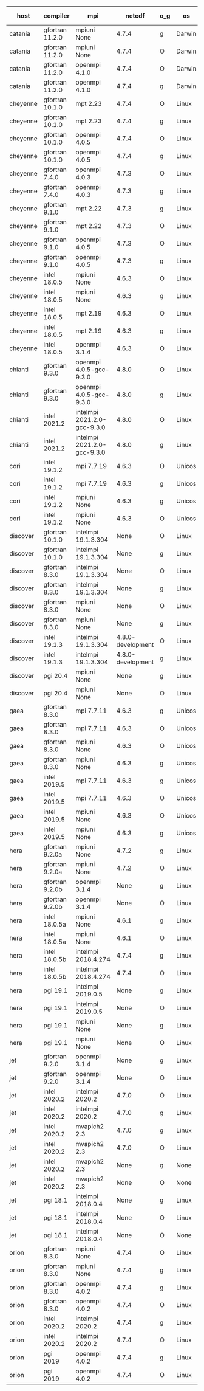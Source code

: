 

| host     | compiler                              | mpi                      | netcdf        | o_g        | os       | build       | u_pass          | u_fail          | s_pass            | s_fail            | e_pass             | e_fail             | nuopc_pass       | nuopc_fail       | artifacts link          |
|----------|---------------------------------------|--------------------------|---------------|------------|----------|-------------|-----------------|-----------------|-------------------|-------------------|--------------------|--------------------|------------------|------------------|-------------------------|
| catania | gfortran 11.2.0 | mpiuni None  | 4.7.4  | g | Darwin | PASS | None | None | None | None | None | None | None | None | <a href="https://github.com/esmf-org/esmf-test-artifacts/tree/35b6d51f359b640dc1109e391a246bae960ec0be/develop/gfortran/11.2.0/g/mpiuni/None" target="_blank">35b6d51</a> | 
| catania | gfortran 11.2.0 | mpiuni None  | 4.7.4  | O | Darwin | PASS | 12319 | 0 | 8 | 0 | 43 | 0 | None | None | <a href="https://github.com/esmf-org/esmf-test-artifacts/tree/f0ed8f0910a2fb80a1418504f20419b7dacda051/develop/gfortran/11.2.0/O/mpiuni/None" target="_blank">f0ed8f0</a> | 
| catania | gfortran 11.2.0 | openmpi 4.1.0  | 4.7.4  | O | Darwin | PASS | 13889 | 9 | 49 | 0 | 80 | 0 | 52 | 0 | <a href="https://github.com/esmf-org/esmf-test-artifacts/tree/52e616fc4845a601dd1f687e4d7c5ba73f472390/develop/gfortran/11.2.0/O/openmpi/4.1.0" target="_blank">52e616f</a> | 
| catania | gfortran 11.2.0 | openmpi 4.1.0  | 4.7.4  | g | Darwin | PASS | 13889 | 9 | 49 | 0 | 80 | 0 | 52 | 0 | <a href="https://github.com/esmf-org/esmf-test-artifacts/tree/95c719c67fe5e35a80bc439229937f34a0ead8b0/develop/gfortran/11.2.0/g/openmpi/4.1.0" target="_blank">95c719c</a> | 
| cheyenne | gfortran 10.1.0 | mpt 2.23  | 4.7.4  | O | Linux | PASS | 13898 | 0 | 49 | 0 | 80 | 0 | 52 | 0 | <a href="https://github.com/esmf-org/esmf-test-artifacts/tree/6ac208b720f60bf7af1ea3de1a453b24aebf4aa6/develop/gfortran/10.1.0/O/mpt/2.23" target="_blank">6ac208b</a> | 
| cheyenne | gfortran 10.1.0 | mpt 2.23  | 4.7.4  | g | Linux | PASS | 13898 | 0 | 49 | 0 | 80 | 0 | 52 | 0 | <a href="https://github.com/esmf-org/esmf-test-artifacts/tree/c0bd628e3e0c6f4378b94317fa3fbac0addc0539/develop/gfortran/10.1.0/g/mpt/2.23" target="_blank">c0bd628</a> | 
| cheyenne | gfortran 10.1.0 | openmpi 4.0.5  | 4.7.4  | O | Linux | PASS | 13898 | 0 | 49 | 0 | 80 | 0 | 52 | 0 | <a href="https://github.com/esmf-org/esmf-test-artifacts/tree/cbbd14a134645daa16c3b310f48a3f3c48910a31/develop/gfortran/10.1.0/O/openmpi/4.0.5" target="_blank">cbbd14a</a> | 
| cheyenne | gfortran 10.1.0 | openmpi 4.0.5  | 4.7.4  | g | Linux | PASS | None | None | None | None | None | None | None | None | <a href="https://github.com/esmf-org/esmf-test-artifacts/tree/cb8911d8f3e4c1b885e24b13205ceebd6d294012/develop/gfortran/10.1.0/g/openmpi/4.0.5" target="_blank">cb8911d</a> | 
| cheyenne | gfortran 7.4.0 | openmpi 4.0.3  | 4.7.3  | O | Linux | PASS | 13898 | 0 | 49 | 0 | 80 | 0 | 52 | 0 | <a href="https://github.com/esmf-org/esmf-test-artifacts/tree/6c599c30104e16aeae30cd1ba2dd2934af794c87/develop/gfortran/7.4.0/O/openmpi/4.0.3" target="_blank">6c599c3</a> | 
| cheyenne | gfortran 7.4.0 | openmpi 4.0.3  | 4.7.3  | g | Linux | PASS | 13898 | 0 | 49 | 0 | 80 | 0 | 52 | 0 | <a href="https://github.com/esmf-org/esmf-test-artifacts/tree/beeceb30c0058135aa1f4484081c1e31f9b960d0/develop/gfortran/7.4.0/g/openmpi/4.0.3" target="_blank">beeceb3</a> | 
| cheyenne | gfortran 9.1.0 | mpt 2.22  | 4.7.3  | g | Linux | PASS | 13898 | 0 | 49 | 0 | 80 | 0 | 52 | 0 | <a href="https://github.com/esmf-org/esmf-test-artifacts/tree/66603f269abd5eedcaed057dab15590397ed5edb/develop/gfortran/9.1.0/g/mpt/2.22" target="_blank">66603f2</a> | 
| cheyenne | gfortran 9.1.0 | mpt 2.22  | 4.7.3  | O | Linux | PASS | 13898 | 0 | 49 | 0 | 80 | 0 | 52 | 0 | <a href="https://github.com/esmf-org/esmf-test-artifacts/tree/5ee6d7906480544e8638cf1e55fa686b3dcda1fa/develop/gfortran/9.1.0/O/mpt/2.22" target="_blank">5ee6d79</a> | 
| cheyenne | gfortran 9.1.0 | openmpi 4.0.5  | 4.7.3  | O | Linux | PASS | 13898 | 0 | 49 | 0 | 80 | 0 | 52 | 0 | <a href="https://github.com/esmf-org/esmf-test-artifacts/tree/868c7f9b95446bba3f806554ea41ab7f05f5fd5b/develop/gfortran/9.1.0/O/openmpi/4.0.5" target="_blank">868c7f9</a> | 
| cheyenne | gfortran 9.1.0 | openmpi 4.0.5  | 4.7.3  | g | Linux | PASS | 13898 | 0 | 49 | 0 | 80 | 0 | 52 | 0 | <a href="https://github.com/esmf-org/esmf-test-artifacts/tree/c00412cca683d2b113bf5bad19686e3b38e86e4c/develop/gfortran/9.1.0/g/openmpi/4.0.5" target="_blank">c00412c</a> | 
| cheyenne | intel 18.0.5 | mpiuni None  | 4.6.3  | O | Linux | PASS | None | None | None | None | None | None | None | None | <a href="https://github.com/esmf-org/esmf-test-artifacts/tree/019bd955ae83927e17cd66943cec068e4404ddc5/develop/intel/18.0.5/O/mpiuni/None" target="_blank">019bd95</a> | 
| cheyenne | intel 18.0.5 | mpiuni None  | 4.6.3  | g | Linux | PASS | None | None | None | None | None | None | None | None | <a href="https://github.com/esmf-org/esmf-test-artifacts/tree/f3eaa1e1af3acc98f314236cb7adfd8b6aba1ba1/develop/intel/18.0.5/g/mpiuni/None" target="_blank">f3eaa1e</a> | 
| cheyenne | intel 18.0.5 | mpt 2.19  | 4.6.3  | O | Linux | PASS | None | None | None | None | None | None | None | None | <a href="https://github.com/esmf-org/esmf-test-artifacts/tree/b5b615d88b4d6e4225e87c810d61676d9b1f4597/develop/intel/18.0.5/O/mpt/2.19" target="_blank">b5b615d</a> | 
| cheyenne | intel 18.0.5 | mpt 2.19  | 4.6.3  | g | Linux | PASS | None | None | None | None | None | None | None | None | <a href="https://github.com/esmf-org/esmf-test-artifacts/tree/cbfe8e9db2db864c5a75869a2e167d91751fef7b/develop/intel/18.0.5/g/mpt/2.19" target="_blank">cbfe8e9</a> | 
| cheyenne | intel 18.0.5 | openmpi 3.1.4  | 4.6.3  | O | Linux | PASS | None | None | None | None | None | None | None | None | <a href="https://github.com/esmf-org/esmf-test-artifacts/tree/772c24f1f82063edec3f6a5916723211331dbd62/develop/intel/18.0.5/O/openmpi/3.1.4" target="_blank">772c24f</a> | 
| chianti | gfortran 9.3.0 | openmpi 4.0.5-gcc-9.3.0  | 4.8.0  | O | Linux | PASS | 13898 | 0 | 49 | 0 | 80 | 0 | 52 | 0 | <a href="https://github.com/esmf-org/esmf-test-artifacts/tree/5781afdddb92f82586aa5cf07dab7640a3ab858d/develop/gfortran/9.3.0/O/openmpi/4.0.5-gcc-9.3.0" target="_blank">5781afd</a> | 
| chianti | gfortran 9.3.0 | openmpi 4.0.5-gcc-9.3.0  | 4.8.0  | g | Linux | PASS | 13898 | 0 | 49 | 0 | 80 | 0 | 52 | 0 | <a href="https://github.com/esmf-org/esmf-test-artifacts/tree/4c1b03696d9d64b5cacde9e50a08c34ab696ab78/develop/gfortran/9.3.0/g/openmpi/4.0.5-gcc-9.3.0" target="_blank">4c1b036</a> | 
| chianti | intel 2021.2 | intelmpi 2021.2.0-gcc-9.3.0  | 4.8.0  | O | Linux | PASS | 13898 | 0 | 49 | 0 | 80 | 0 | 52 | 0 | <a href="https://github.com/esmf-org/esmf-test-artifacts/tree/247a4f8605bc6abf168603edbdfa7c59468f96cf/develop/intel/2021.2/O/intelmpi/2021.2.0-gcc-9.3.0" target="_blank">247a4f8</a> | 
| chianti | intel 2021.2 | intelmpi 2021.2.0-gcc-9.3.0  | 4.8.0  | g | Linux | PASS | 13898 | 0 | 49 | 0 | 80 | 0 | 52 | 0 | <a href="https://github.com/esmf-org/esmf-test-artifacts/tree/04ec4d704f61ab0bd222a87c473881060dd240b1/develop/intel/2021.2/g/intelmpi/2021.2.0-gcc-9.3.0" target="_blank">04ec4d7</a> | 
| cori | intel 19.1.2 | mpi 7.7.19  | 4.6.3  | O | Unicos | PASS | None | None | None | None | None | None | None | None | <a href="https://github.com/esmf-org/esmf-test-artifacts/tree/ba8c461f028532adbcc733bac43c48c78bf8be8c/develop/intel/19.1.2/O/mpi/7.7.19" target="_blank">ba8c461</a> | 
| cori | intel 19.1.2 | mpi 7.7.19  | 4.6.3  | g | Unicos | PASS | None | None | None | None | None | None | None | None | <a href="https://github.com/esmf-org/esmf-test-artifacts/tree/f28a528e14562f999861455b7bd63ec8c09def3f/develop/intel/19.1.2/g/mpi/7.7.19" target="_blank">f28a528</a> | 
| cori | intel 19.1.2 | mpiuni None  | 4.6.3  | g | Unicos | PASS | 12319 | 0 | 8 | 0 | 43 | 0 | None | None | <a href="https://github.com/esmf-org/esmf-test-artifacts/tree/6d8ffbb34566ae4d245a60807cc8e563ac14e826/develop/intel/19.1.2/g/mpiuni/None" target="_blank">6d8ffbb</a> | 
| cori | intel 19.1.2 | mpiuni None  | 4.6.3  | O | Unicos | PASS | 12319 | 0 | 8 | 0 | 43 | 0 | None | None | <a href="https://github.com/esmf-org/esmf-test-artifacts/tree/89217606e7c25cfc7ace9bf9b24ed0b859f615c8/develop/intel/19.1.2/O/mpiuni/None" target="_blank">8921760</a> | 
| discover | gfortran 10.1.0 | intelmpi 19.1.3.304  | None  | O | Linux | PASS | 13883 | 15 | 49 | 0 | 80 | 0 | 52 | 0 | <a href="https://github.com/esmf-org/esmf-test-artifacts/tree/1c36627ae1af5b4da734e51214091b6e7cdbed41/develop/gfortran/10.1.0/O/intelmpi/19.1.3.304" target="_blank">1c36627</a> | 
| discover | gfortran 10.1.0 | intelmpi 19.1.3.304  | None  | g | Linux | PASS | 13883 | 15 | 49 | 0 | 80 | 0 | 52 | 0 | <a href="https://github.com/esmf-org/esmf-test-artifacts/tree/34685e377ff1d1df8f3269925308fbe22ac4e436/develop/gfortran/10.1.0/g/intelmpi/19.1.3.304" target="_blank">34685e3</a> | 
| discover | gfortran 8.3.0 | intelmpi 19.1.3.304  | None  | O | Linux | PASS | 13883 | 15 | 49 | 0 | 80 | 0 | 52 | 0 | <a href="https://github.com/esmf-org/esmf-test-artifacts/tree/bbc9d8bff63d195c8f5b8b9d4db38c62a5be91e6/develop/gfortran/8.3.0/O/intelmpi/19.1.3.304" target="_blank">bbc9d8b</a> | 
| discover | gfortran 8.3.0 | intelmpi 19.1.3.304  | None  | g | Linux | PASS | 13883 | 15 | 49 | 0 | 80 | 0 | 52 | 0 | <a href="https://github.com/esmf-org/esmf-test-artifacts/tree/91833f06dfa9fc1dafa86e9c2fe2c2fd7fdaba72/develop/gfortran/8.3.0/g/intelmpi/19.1.3.304" target="_blank">91833f0</a> | 
| discover | gfortran 8.3.0 | mpiuni None  | None  | O | Linux | PASS | 12319 | 0 | 8 | 0 | 43 | 0 | None | None | <a href="https://github.com/esmf-org/esmf-test-artifacts/tree/46dbc73ea99ba08d902fd2489dec4118d24f089f/develop/gfortran/8.3.0/O/mpiuni/None" target="_blank">46dbc73</a> | 
| discover | gfortran 8.3.0 | mpiuni None  | None  | g | Linux | PASS | 12319 | 0 | 8 | 0 | 43 | 0 | None | None | <a href="https://github.com/esmf-org/esmf-test-artifacts/tree/d454d4fa7c7ddb6f6360be86f1ce20ab8ffdda02/develop/gfortran/8.3.0/g/mpiuni/None" target="_blank">d454d4f</a> | 
| discover | intel 19.1.3 | intelmpi 19.1.3.304  | 4.8.0-development  | O | Linux | PASS | 13898 | 0 | 49 | 0 | 80 | 0 | 52 | 0 | <a href="https://github.com/esmf-org/esmf-test-artifacts/tree/c7c3e60541ffc63bceff6b14c2e7a4be34a94899/develop/intel/19.1.3/O/intelmpi/19.1.3.304" target="_blank">c7c3e60</a> | 
| discover | intel 19.1.3 | intelmpi 19.1.3.304  | 4.8.0-development  | g | Linux | PASS | 13898 | 0 | 49 | 0 | 80 | 0 | 52 | 0 | <a href="https://github.com/esmf-org/esmf-test-artifacts/tree/028c1dc342ddbd49582eb504447d6dc6abc3cda4/develop/intel/19.1.3/g/intelmpi/19.1.3.304" target="_blank">028c1dc</a> | 
| discover | pgi 20.4 | mpiuni None  | None  | g | Linux | PASS | 11694 | 625 | 4 | 4 | 40 | 3 | None | None | <a href="https://github.com/esmf-org/esmf-test-artifacts/tree/ed56f294f15af9e4d0bff833e7bd95704fb998d2/develop/pgi/20.4/g/mpiuni/None" target="_blank">ed56f29</a> | 
| discover | pgi 20.4 | mpiuni None  | None  | O | Linux | PASS | 11694 | 625 | 6 | 2 | 40 | 3 | None | None | <a href="https://github.com/esmf-org/esmf-test-artifacts/tree/1e32c0a6a2c65531416185e569760a7216c85e07/develop/pgi/20.4/O/mpiuni/None" target="_blank">1e32c0a</a> | 
| gaea | gfortran 8.3.0 | mpi 7.7.11  | 4.6.3  | g | Unicos | PASS | 13897 | 1 | 49 | 0 | 80 | 0 | 47 | 5 | <a href="https://github.com/esmf-org/esmf-test-artifacts/tree/7727ce5a38cc02d72f5a67013d578f5d4abb2d90/develop/gfortran/8.3.0/g/mpi/7.7.11" target="_blank">7727ce5</a> | 
| gaea | gfortran 8.3.0 | mpi 7.7.11  | 4.6.3  | O | Unicos | PASS | 13897 | 1 | 49 | 0 | 80 | 0 | 47 | 5 | <a href="https://github.com/esmf-org/esmf-test-artifacts/tree/a9ce1c91ea717dcfd78ffd9577ded6d59d40b39a/develop/gfortran/8.3.0/O/mpi/7.7.11" target="_blank">a9ce1c9</a> | 
| gaea | gfortran 8.3.0 | mpiuni None  | 4.6.3  | O | Unicos | PASS | 12319 | 0 | 8 | 0 | 43 | 0 | None | None | <a href="https://github.com/esmf-org/esmf-test-artifacts/tree/bb713ae3d678631c699b19bdcee8197e5d37ebe7/develop/gfortran/8.3.0/O/mpiuni/None" target="_blank">bb713ae</a> | 
| gaea | gfortran 8.3.0 | mpiuni None  | 4.6.3  | g | Unicos | PASS | 12319 | 0 | 8 | 0 | 43 | 0 | None | None | <a href="https://github.com/esmf-org/esmf-test-artifacts/tree/666c88189378366b0683fdd30e6433d514d0fb9d/develop/gfortran/8.3.0/g/mpiuni/None" target="_blank">666c881</a> | 
| gaea | intel 2019.5 | mpi 7.7.11  | 4.6.3  | g | Unicos | PASS | 13883 | 15 | 49 | 0 | 80 | 0 | 47 | 5 | <a href="https://github.com/esmf-org/esmf-test-artifacts/tree/ade7bb0363fdd4b1f051cec6481b75f76f889b22/develop/intel/2019.5/g/mpi/7.7.11" target="_blank">ade7bb0</a> | 
| gaea | intel 2019.5 | mpi 7.7.11  | 4.6.3  | O | Unicos | PASS | 13883 | 15 | 49 | 0 | 80 | 0 | 47 | 5 | <a href="https://github.com/esmf-org/esmf-test-artifacts/tree/659943f28543c47b92ed5127bb084884ea6a759f/develop/intel/2019.5/O/mpi/7.7.11" target="_blank">659943f</a> | 
| gaea | intel 2019.5 | mpiuni None  | 4.6.3  | O | Unicos | PASS | 12304 | 15 | 8 | 0 | 43 | 0 | None | None | <a href="https://github.com/esmf-org/esmf-test-artifacts/tree/f51f6afaf1c482b6b3ea980547b8f18031748765/develop/intel/2019.5/O/mpiuni/None" target="_blank">f51f6af</a> | 
| gaea | intel 2019.5 | mpiuni None  | 4.6.3  | g | Unicos | PASS | 12304 | 15 | 8 | 0 | 43 | 0 | None | None | <a href="https://github.com/esmf-org/esmf-test-artifacts/tree/641ddb5e8f5399021266107ece17cdbda9765758/develop/intel/2019.5/g/mpiuni/None" target="_blank">641ddb5</a> | 
| hera | gfortran 9.2.0a | mpiuni None  | 4.7.2  | g | Linux | PASS | 12319 | 0 | 8 | 0 | 43 | 0 | None | None | <a href="https://github.com/esmf-org/esmf-test-artifacts/tree/708a458ffe244722def0864ab422c8123161a5e5/develop/gfortran/9.2.0a/g/mpiuni/None" target="_blank">708a458</a> | 
| hera | gfortran 9.2.0a | mpiuni None  | 4.7.2  | O | Linux | PASS | 12319 | 0 | 8 | 0 | 43 | 0 | None | None | <a href="https://github.com/esmf-org/esmf-test-artifacts/tree/e82e8a8ab95c2957f6d0df2512b828e5eac0082a/develop/gfortran/9.2.0a/O/mpiuni/None" target="_blank">e82e8a8</a> | 
| hera | gfortran 9.2.0b | openmpi 3.1.4  | None  | g | Linux | PASS | 13898 | 0 | 49 | 0 | 80 | 0 | 52 | 0 | <a href="https://github.com/esmf-org/esmf-test-artifacts/tree/3ddca31ae08a5e8b37c4636f4a74c39199248827/develop/gfortran/9.2.0b/g/openmpi/3.1.4" target="_blank">3ddca31</a> | 
| hera | gfortran 9.2.0b | openmpi 3.1.4  | None  | O | Linux | PASS | 13898 | 0 | 49 | 0 | 80 | 0 | 52 | 0 | <a href="https://github.com/esmf-org/esmf-test-artifacts/tree/388ccd9db521ebfb93bc4a1931e153bafa7e2b05/develop/gfortran/9.2.0b/O/openmpi/3.1.4" target="_blank">388ccd9</a> | 
| hera | intel 18.0.5a | mpiuni None  | 4.6.1  | g | Linux | PASS | 12319 | 0 | 8 | 0 | 43 | 0 | None | None | <a href="https://github.com/esmf-org/esmf-test-artifacts/tree/d83ba71d3cc06a986ed34100b9f0fc2a3dfce944/develop/intel/18.0.5a/g/mpiuni/None" target="_blank">d83ba71</a> | 
| hera | intel 18.0.5a | mpiuni None  | 4.6.1  | O | Linux | PASS | 12319 | 0 | 8 | 0 | 43 | 0 | None | None | <a href="https://github.com/esmf-org/esmf-test-artifacts/tree/876f0e4e6d6055f9a2a0ccc54be5cdfe8ba6e41a/develop/intel/18.0.5a/O/mpiuni/None" target="_blank">876f0e4</a> | 
| hera | intel 18.0.5b | intelmpi 2018.4.274  | 4.7.4  | g | Linux | PASS | 13898 | 0 | 49 | 0 | 80 | 0 | 52 | 0 | <a href="https://github.com/esmf-org/esmf-test-artifacts/tree/066da7dd9ca05272bce8f7992dee1f3eadc73c72/develop/intel/18.0.5b/g/intelmpi/2018.4.274" target="_blank">066da7d</a> | 
| hera | intel 18.0.5b | intelmpi 2018.4.274  | 4.7.4  | O | Linux | PASS | 13898 | 0 | 49 | 0 | 80 | 0 | 52 | 0 | <a href="https://github.com/esmf-org/esmf-test-artifacts/tree/eeef82d070d907e315892c5a0222bebcc5cadf8f/develop/intel/18.0.5b/O/intelmpi/2018.4.274" target="_blank">eeef82d</a> | 
| hera | pgi 19.1 | intelmpi 2019.0.5  | None  | g | Linux | PASS | 13021 | 877 | None | None | None | None | None | None | <a href="https://github.com/esmf-org/esmf-test-artifacts/tree/66dfc0527536af6504c71df57e3b7c6643b57cba/develop/pgi/19.1/g/intelmpi/2019.0.5" target="_blank">66dfc05</a> | 
| hera | pgi 19.1 | intelmpi 2019.0.5  | None  | O | Linux | PASS | 13069 | 829 | None | None | None | None | None | None | <a href="https://github.com/esmf-org/esmf-test-artifacts/tree/3bb90527b0da25fbb1506e3bd8f3ae946df4c1e8/develop/pgi/19.1/O/intelmpi/2019.0.5" target="_blank">3bb9052</a> | 
| hera | pgi 19.1 | mpiuni None  | None  | g | Linux | PASS | 11694 | 625 | 4 | 4 | 40 | 3 | None | None | <a href="https://github.com/esmf-org/esmf-test-artifacts/tree/3c604c25951122c40467d1bf10d6ae6f57ebac0b/develop/pgi/19.1/g/mpiuni/None" target="_blank">3c604c2</a> | 
| hera | pgi 19.1 | mpiuni None  | None  | O | Linux | PASS | 11694 | 625 | 6 | 2 | 40 | 3 | None | None | <a href="https://github.com/esmf-org/esmf-test-artifacts/tree/fd99c94ef5bc450f93b0af2092dc228f7edc5cf9/develop/pgi/19.1/O/mpiuni/None" target="_blank">fd99c94</a> | 
| jet | gfortran 9.2.0 | openmpi 3.1.4  | None  | g | Linux | PASS | 13898 | 0 | 49 | 0 | 80 | 0 | 52 | 0 | <a href="https://github.com/esmf-org/esmf-test-artifacts/tree/00a2bab1bd9653ca73ec7eea981571f0f3cd5f7f/develop/gfortran/9.2.0/g/openmpi/3.1.4" target="_blank">00a2bab</a> | 
| jet | gfortran 9.2.0 | openmpi 3.1.4  | None  | O | Linux | PASS | 13898 | 0 | 49 | 0 | 80 | 0 | 52 | 0 | <a href="https://github.com/esmf-org/esmf-test-artifacts/tree/e0e8d8a18bc6a8ec01ccb92a136e0a65f3645e70/develop/gfortran/9.2.0/O/openmpi/3.1.4" target="_blank">e0e8d8a</a> | 
| jet | intel 2020.2 | intelmpi 2020.2  | 4.7.0  | O | Linux | PASS | 13898 | 0 | 49 | 0 | 80 | 0 | 52 | 0 | <a href="https://github.com/esmf-org/esmf-test-artifacts/tree/9ce2382114c4b5423c90d75183484578c38e5446/develop/intel/2020.2/O/intelmpi/2020.2" target="_blank">9ce2382</a> | 
| jet | intel 2020.2 | intelmpi 2020.2  | 4.7.0  | g | Linux | PASS | 13898 | 0 | 49 | 0 | 80 | 0 | 52 | 0 | <a href="https://github.com/esmf-org/esmf-test-artifacts/tree/8b568c1a2742f89e7079d30b81ef0030c9579043/develop/intel/2020.2/g/intelmpi/2020.2" target="_blank">8b568c1</a> | 
| jet | intel 2020.2 | mvapich2 2.3  | 4.7.0  | g | Linux | FAIL | None | None | None | None | None | None | None | None | <a href="https://github.com/esmf-org/esmf-test-artifacts/tree/789939c05f75db5207060fb385d5f4488778c205/develop/intel/2020.2/g/mvapich2/2.3" target="_blank">789939c</a> | 
| jet | intel 2020.2 | mvapich2 2.3  | 4.7.0  | O | Linux | FAIL | None | None | None | None | None | None | None | None | <a href="https://github.com/esmf-org/esmf-test-artifacts/tree/3726ffc26c23295185b32eb25f93642070972708/develop/intel/2020.2/O/mvapich2/2.3" target="_blank">3726ffc</a> | 
| jet | intel 2020.2 | mvapich2 2.3  | None  | g | None | FAIL | None | None | None | None | None | None | None | None | <a href="https://github.com/esmf-org/esmf-test-artifacts/tree/7d664b47f81cfd7950bac6ac61669f8976504d10/develop/intel/2020.2/g/mvapich2/2.3" target="_blank">7d664b4</a> | 
| jet | intel 2020.2 | mvapich2 2.3  | None  | O | None | FAIL | None | None | None | None | None | None | None | None | <a href="https://github.com/esmf-org/esmf-test-artifacts/tree/91bfce1c5e6d53447c76f16422bf94936d7b00ba/develop/intel/2020.2/O/mvapich2/2.3" target="_blank">91bfce1</a> | 
| jet | pgi 18.1 | intelmpi 2018.0.4  | None  | g | Linux | FAIL | None | None | None | None | None | None | None | None | <a href="https://github.com/esmf-org/esmf-test-artifacts/tree/b240968f11911e63da1815b1339f8f743f0f49bd/develop/pgi/18.1/g/intelmpi/2018.0.4" target="_blank">b240968</a> | 
| jet | pgi 18.1 | intelmpi 2018.0.4  | None  | O | Linux | FAIL | None | None | None | None | None | None | None | None | <a href="https://github.com/esmf-org/esmf-test-artifacts/tree/acc1c992ea1f51598cda6077b32ff24a67d39793/develop/pgi/18.1/O/intelmpi/2018.0.4" target="_blank">acc1c99</a> | 
| jet | pgi 18.1 | intelmpi 2018.0.4  | None  | O | None | FAIL | None | None | None | None | None | None | None | None | <a href="https://github.com/esmf-org/esmf-test-artifacts/tree/aeb047f48f07e52e260c87a1bc0fe081c04097d9/develop/pgi/18.1/O/intelmpi/2018.0.4" target="_blank">aeb047f</a> | 
| orion | gfortran 8.3.0 | mpiuni None  | 4.7.4  | O | Linux | PASS | 12319 | 0 | 8 | 0 | 43 | 0 | None | None | <a href="https://github.com/esmf-org/esmf-test-artifacts/tree/f87864887629ce621289ecd4fe58feff636695b5/develop/gfortran/8.3.0/O/mpiuni/None" target="_blank">f878648</a> | 
| orion | gfortran 8.3.0 | mpiuni None  | 4.7.4  | g | Linux | PASS | 12319 | 0 | 8 | 0 | 43 | 0 | None | None | <a href="https://github.com/esmf-org/esmf-test-artifacts/tree/efa0f936182b63621bda6755de33d53c0a7c95ee/develop/gfortran/8.3.0/g/mpiuni/None" target="_blank">efa0f93</a> | 
| orion | gfortran 8.3.0 | openmpi 4.0.2  | 4.7.4  | g | Linux | PASS | 13898 | 0 | 49 | 0 | 80 | 0 | 52 | 0 | <a href="https://github.com/esmf-org/esmf-test-artifacts/tree/e0eff11c48de10c9589185bd8ff7f4e850afd059/develop/gfortran/8.3.0/g/openmpi/4.0.2" target="_blank">e0eff11</a> | 
| orion | gfortran 8.3.0 | openmpi 4.0.2  | 4.7.4  | O | Linux | PASS | 13898 | 0 | 49 | 0 | 80 | 0 | 52 | 0 | <a href="https://github.com/esmf-org/esmf-test-artifacts/tree/ec03bdc3851c3b6e44fe17366c9efff9350c520a/develop/gfortran/8.3.0/O/openmpi/4.0.2" target="_blank">ec03bdc</a> | 
| orion | intel 2020.2 | intelmpi 2020.2  | 4.7.4  | g | Linux | PASS | 13898 | 0 | 49 | 0 | 80 | 0 | 52 | 0 | <a href="https://github.com/esmf-org/esmf-test-artifacts/tree/778e53a36bb1846e47a3bb8651eb5e2d5c075775/develop/intel/2020.2/g/intelmpi/2020.2" target="_blank">778e53a</a> | 
| orion | intel 2020.2 | intelmpi 2020.2  | 4.7.4  | O | Linux | PASS | 13898 | 0 | 49 | 0 | 80 | 0 | 52 | 0 | <a href="https://github.com/esmf-org/esmf-test-artifacts/tree/bc22f496c648834e43c277726b60cd2dbd190993/develop/intel/2020.2/O/intelmpi/2020.2" target="_blank">bc22f49</a> | 
| orion | pgi 2019 | openmpi 4.0.2  | 4.7.4  | g | Linux | PASS | None | None | None | None | None | None | None | None | <a href="https://github.com/esmf-org/esmf-test-artifacts/tree/02e4d020ee19d33d18d65f3126e2cb1011bc1673/develop/pgi/2019/g/openmpi/4.0.2" target="_blank">02e4d02</a> | 
| orion | pgi 2019 | openmpi 4.0.2  | 4.7.4  | O | Linux | PASS | None | None | None | None | None | None | None | None | <a href="https://github.com/esmf-org/esmf-test-artifacts/tree/d2507815a681280909c49ef3a2ac2b324ab54c6e/develop/pgi/2019/O/openmpi/4.0.2" target="_blank">d250781</a> | 
